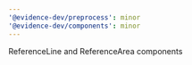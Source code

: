 ```yaml
---
'@evidence-dev/preprocess': minor
'@evidence-dev/components': minor
---
```


ReferenceLine and ReferenceArea components
